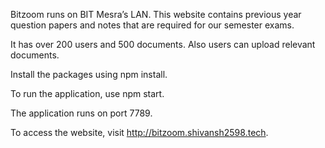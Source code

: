 Bitzoom runs on BIT Mesra’s LAN. This website contains previous
year question papers and notes that are required for our semester exams.

It has over 200 users and 500 documents. Also users can upload
relevant documents.

Install the packages using npm install.

To run the application, use npm start.

The application runs on port 7789. 

To access the website, visit http://bitzoom.shivansh2598.tech.
